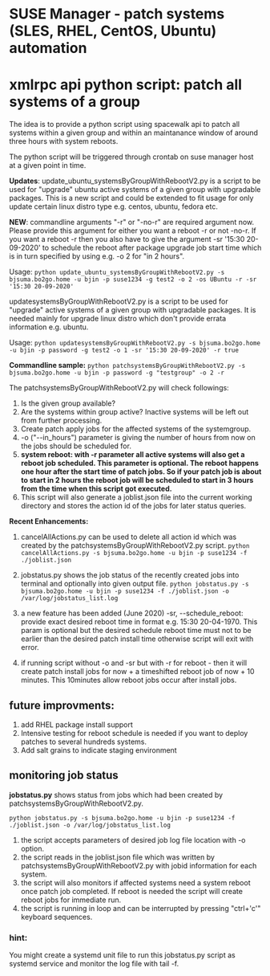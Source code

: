 # SUSE Manager - patch systems (SLES, RHEL, CentOS, Ubuntu) automation
# xmlrpc api python script: patch all systems of a group

The idea is to provide a python script using spacewalk api to patch all systems within a given group and within an maintanance window of around three hours with system reboots.

The python script will be triggered through crontab on suse manager host at a given point in time.

__Updates__:
update_ubuntu_systemsByGroupWithRebootV2.py is a script to be used for "upgrade" ubuntu active systems of a given group with upgradable packages. This is a new script and could be extended to fit usage for only update certain linux distro type e.g. centos, ubuntu, fedora etc.

__NEW__: commandline arguments "-r" or "-no-r" are required argument now. Please provide this argument for either you want a reboot -r or not -no-r.
If you want a reboot -r then you also have to give the argument -sr '15:30 20-09-2020' to schedule the reboot after package upgrade job start time which is in turn specified by using e.g. -o 2 for "in 2 hours".

Usage:
```python update_ubuntu_systemsByGroupWithRebootV2.py -s bjsuma.bo2go.home -u bjin -p suse1234 -g test2 -o 2 -os UBuntu -r -sr '15:30 20-09-2020'```

updatesystemsByGroupWithRebootV2.py is a script to be used for "upgrade" active systems of a given group with upgradable packages. It is needed mainly for upgrade linux distro which don't provide errata information e.g. ubuntu.

Usage:
```python updatesystemsByGroupWithRebootV2.py -s bjsuma.bo2go.home -u bjin -p password -g test2 -o 1 -sr '15:30 20-09-2020' -r true```


__Commandline sample:__
`python patchsystemsByGroupWithRebootV2.py -s bjsuma.bo2go.home -u bjin -p password -g "testgroup" -o 2 -r`

The patchsystemsByGroupWithRebootV2.py will check followings:
1. Is the given group available?
2. Are the systems within group active? Inactive systems will be left out from further processing.
3. Create patch apply jobs for the affected systems of the systemgroup.
4. -o ("--in_hours") parameter is giving the number of hours from now on the jobs should be scheduled for.  
5. __system reboot: with -r parameter all active systems will also get a reboot job scheduled. This parameter is optional. The reboot happens one hour after the start time of patch jobs. So if your patch job is about to start in 2 hours the reboot job will be scheduled to start in 3 hours from the time when this script got executed.__
6. This script will also generate a joblist.json file into the current working directory and stores the action id of the jobs for later status queries.


__Recent Enhancements:__
1. cancelAllActions.py can be used to delete all action id which was created by the patchsystemsByGroupWithRebootV2.py script. 
`python cancelAllActions.py -s bjsuma.bo2go.home -u bjin -p suse1234 -f ./joblist.json`
2. jobstatus.py shows the job status of the recently created jobs into terminal and optionally into given output file.
`python jobstatus.py -s bjsuma.bo2go.home -u bjin -p suse1234 -f ./joblist.json -o /var/log/jobstatus_list.log`

3. a new feature has been added (June 2020)
-sr, --schedule_reboot: provide exact desired reboot time in format e.g. 15:30 20-04-1970. This param is optional but the desired schedule reboot time must not to be earlier than the desired patch install time otherwise script will exit with error.

4. if running script without -o and -sr but with -r for reboot - then it will create patch install jobs for now + a timeshifted reboot job of now + 10 minutes. This 10minutes allow reboot jobs occur after install jobs.
   

## future improvments:
1. add RHEL package install support
2. Intensive testing for reboot schedule is needed if you want to deploy patches to several hundreds systems.
3. Add salt grains to indicate staging environment

## monitoring job status
__jobstatus.py__ shows status from jobs which had been created by patchsystemsByGroupWithRebootV2.py.

```python jobstatus.py -s bjsuma.bo2go.home -u bjin -p suse1234 -f ./joblist.json -o /var/log/jobstatus_list.log```


1. the script accepts parameters of desired job log file location with -o option.
2. the script reads in the joblist.json file which was written by patchsystemsByGroupWithRebootV2.py with jobid information for each system.
3. the script will also monitors if affected systems need a system reboot once patch job completed. If reboot is needed the script will create reboot jobs for immediate run.
4. the script is running in loop and can be interrupted by pressing "ctrl+'c'" keyboard sequences.

### hint:
You might create a systemd unit file to run this jobstatus.py script as systemd service and monitor the log file with tail -f.
